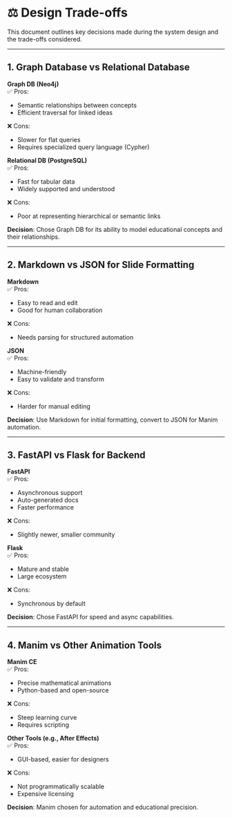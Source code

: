 # ⚖️ Design Trade-offs

This document outlines key decisions made during the system design and the trade-offs considered.

---

## 1. Graph Database vs Relational Database

**Graph DB (Neo4j)**  
✅ Pros:
- Semantic relationships between concepts
- Efficient traversal for linked ideas

❌ Cons:
- Slower for flat queries
- Requires specialized query language (Cypher)

**Relational DB (PostgreSQL)**  
✅ Pros:
- Fast for tabular data
- Widely supported and understood

❌ Cons:
- Poor at representing hierarchical or semantic links

**Decision**: Chose Graph DB for its ability to model educational concepts and their relationships.

---

## 2. Markdown vs JSON for Slide Formatting

**Markdown**  
✅ Pros:
- Easy to read and edit
- Good for human collaboration

❌ Cons:
- Needs parsing for structured automation

**JSON**  
✅ Pros:
- Machine-friendly
- Easy to validate and transform

❌ Cons:
- Harder for manual editing

**Decision**: Use Markdown for initial formatting, convert to JSON for Manim automation.

---

## 3. FastAPI vs Flask for Backend

**FastAPI**  
✅ Pros:
- Asynchronous support
- Auto-generated docs
- Faster performance

❌ Cons:
- Slightly newer, smaller community

**Flask**  
✅ Pros:
- Mature and stable
- Large ecosystem

❌ Cons:
- Synchronous by default

**Decision**: Chose FastAPI for speed and async capabilities.

---

## 4. Manim vs Other Animation Tools

**Manim CE**  
✅ Pros:
- Precise mathematical animations
- Python-based and open-source

❌ Cons:
- Steep learning curve
- Requires scripting

**Other Tools (e.g., After Effects)**  
✅ Pros:
- GUI-based, easier for designers

❌ Cons:
- Not programmatically scalable
- Expensive licensing

**Decision**: Manim chosen for automation and educational precision.
